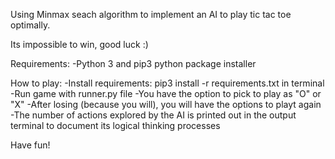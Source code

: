 Using Minmax seach algorithm to implement an AI to play tic tac toe optimally. 

Its impossible to win, good luck :)

Requirements: 
    -Python 3 and pip3 python package installer

How to play:
    -Install requirements: pip3 install -r requirements.txt in terminal
    -Run game with runner.py file
    -You have the option to pick to play as "O" or "X"
    -After losing (because you will), you will have the options to playt again
    -The number of actions explored by the AI is printed out in the output terminal to document its logical thinking processes

Have fun!

